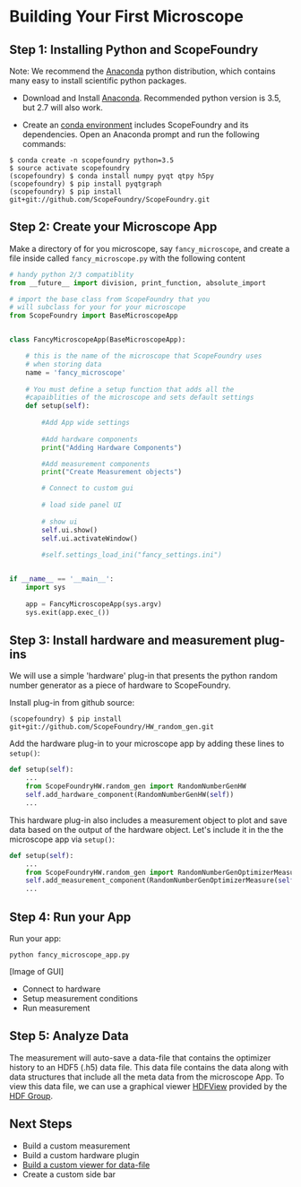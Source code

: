 Building Your First Microscope
==============================


Step 1: Installing Python and ScopeFoundry
------------------------------------------

[anaconda_dl]: (https://www.continuum.io/downloads)

Note: We recommend the [Anaconda][anaconda_dl] python distribution, which contains many easy to install scientific python packages.


* Download and Install [Anaconda][anaconda_dl]. Recommended python version is 3.5, but 2.7 will also work.

* Create an [conda environment](http://conda.pydata.org/docs/using/envs.html) includes ScopeFoundry and its dependencies. Open an Anaconda prompt and run the following commands:

```
$ conda create -n scopefoundry python=3.5
$ source activate scopefoundry
(scopefoundry) $ conda install numpy pyqt qtpy h5py
(scopefoundry) $ pip install pyqtgraph
(scopefoundry) $ pip install git+git://github.com/ScopeFoundry/ScopeFoundry.git
```	

Step 2: Create your Microscope App
----------------------------------


Make a directory of for you microscope, say `fancy_microscope`, and create a file inside called `fancy_microscope.py` with the following content

```python
# handy python 2/3 compatiblity
from __future__ import division, print_function, absolute_import

# import the base class from ScopeFoundry that you 
# will subclass for your for your microscope
from ScopeFoundry import BaseMicroscopeApp


class FancyMicroscopeApp(BaseMicroscopeApp):

    # this is the name of the microscope that ScopeFoundry uses 
    # when storing data
    name = 'fancy_microscope'
    
    # You must define a setup function that adds all the 
    #capaiblities of the microscope and sets default settings
    def setup(self):
        
        #Add App wide settings
        
        #Add hardware components
        print("Adding Hardware Components")

        #Add measurement components
        print("Create Measurement objects")

        # Connect to custom gui
        
        # load side panel UI
        
        # show ui
        self.ui.show()
        self.ui.activateWindow()
        
        #self.settings_load_ini("fancy_settings.ini")


if __name__ == '__main__':
    import sys
    
    app = FancyMicroscopeApp(sys.argv)
    sys.exit(app.exec_())
```

Step 3: Install hardware and measurement plug-ins
-------------------------------------------------

We will use a simple 'hardware' plug-in that presents the python random number generator as a piece of hardware to ScopeFoundry.

Install plug-in from github source:
```
(scopefoundry) $ pip install git+git://github.com/ScopeFoundry/HW_random_gen.git
```

Add the hardware plug-in to your microscope app by adding these lines to `setup()`:

```python
def setup(self):
	...
	from ScopeFoundryHW.random_gen import RandomNumberGenHW
 	self.add_hardware_component(RandomNumberGenHW(self))
 	...
```

This hardware plug-in also includes a measurement object to plot and save data based on the output of the hardware object. Let's include it in the the microscope app via `setup()`:

```python
def setup(self):
	...
	from ScopeFoundryHW.random_gen import RandomNumberGenOptimizerMeasure
 	self.add_measurement_component(RandomNumberGenOptimizerMeasure(self))
 	...
```


Step 4: Run your App
---------------------------



Run your app:

```
python fancy_microscope_app.py
```

[Image of GUI]


* Connect to hardware
* Setup measurement conditions
* Run measurement



Step 5: Analyze Data
--------------------

The measurement will auto-save a data-file that contains the optimizer history to an HDF5 (.h5) data file. This data file contains the data along with data structures that include all the meta data from the microscope App. To view this data file, we can use a graphical viewer [HDFView](https://support.hdfgroup.org/products/java/hdfview/) provided by the [HDF Group](https://www.hdfgroup.org/).





Next Steps
----------

* Build a custom measurement
* Build a custom hardware plugin
* [Build a custom viewer for data-file](./databrowser_view_tutorial.html)
* Create a custom side bar

